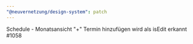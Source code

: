 ```yaml
---
"@neuvernetzung/design-system": patch
---
```


Schedule - Monatsansicht "+" Termin hinzufügen wird als isEdit erkannt #1058
